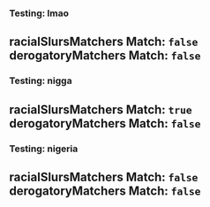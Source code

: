### Testing: **lmao**
**racialSlursMatchers** Match: `false`
**derogatoryMatchers** Match: `false`
---
### Testing: **nigga**
**racialSlursMatchers** Match: `true`
**derogatoryMatchers** Match: `false`
---
### Testing: **nigeria**
**racialSlursMatchers** Match: `false`
**derogatoryMatchers** Match: `false`
---
